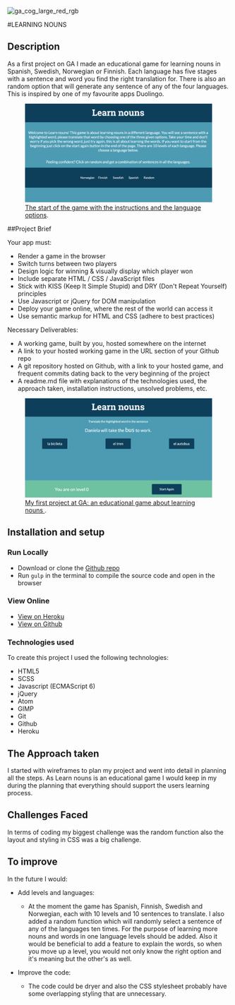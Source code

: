 ![ga_cog_large_red_rgb](https://cloud.githubusercontent.com/assets/40461/8183776/469f976e-1432-11e5-8199-6ac91363302b.png)

#LEARNING NOUNS

## Description
As a first project on GA I made an educational game for learning nouns in Spanish, Swedish, Norwegian or Finnish. Each language has five stages with a sentence and word you find the right translation for. There is also an random option that will generate any sentence of any of the four languages. This is inspired by one of my favourite apps Duolingo. 

<figure>
  <a href="https://mighty-forest-74507.herokuapp.com/"><img src="./images/instructionsScreenshot.png""></a>
  <figcaption><a href="https://mighty-forest-74507.herokuapp.com/" title="Learn Nouns">The start of the game with the instructions and the language options</a>.</figcaption>
</figure>

##Project Brief

Your app must:

* Render a game in the browser
* Switch turns between two players
* Design logic for winning & visually display which player won
* Include separate HTML / CSS / JavaScript files
* Stick with KISS (Keep It Simple Stupid) and DRY (Don't Repeat Yourself) principles
* Use Javascript or jQuery for DOM manipulation
* Deploy your game online, where the rest of the world can access it
* Use semantic markup for HTML and CSS (adhere to best practices)

Necessary Deliverables:

* A working game, built by you, hosted somewhere on the internet
* A link to your hosted working game in the URL section of your Github repo
* A git repository hosted on Github, with a link to your hosted game, and frequent commits dating back to the very beginning of the project
* A readme.md file with explanations of the technologies used, the approach taken, installation instructions, unsolved problems, etc.



<figure>
  <a href="https://mighty-forest-74507.herokuapp.com/"><img src="./images/translateScreenshot.png"></a>
  <figcaption><a href="https://mighty-forest-74507.herokuapp.com/" title="LEARN NOUNS">My first project at GA: an educational game about learning nouns </a>.</figcaption>
</figure>

## Installation and setup

### Run Locally

- Download or clone the [Github repo](https://github.com/EvelinaKuu/wdi-first-project.git)
- Run `gulp` in the terminal to compile the source code and open in the browser

### View Online

- [View on Heroku](https://mighty-forest-74507.herokuapp.com/)
- [View on Github](https://github.com/EvelinaKuu/wdi-first-project.git)



### Technologies used

To create this project I used the following technologies:

- HTML5
- SCSS
- Javascript (ECMAScript 6)
- jQuery
- Atom
- GIMP
- Git
- Github
- Heroku

## The Approach taken

I started with wireframes to plan my project and went into detail in planning all the steps. As Learn nouns is an educational game I would keep in my during the planning that everything should support the users learning process.


## Challenges Faced

In terms of coding my biggest challenge was the random function also the layout and styling in CSS was a big challenge.

## To improve

In the future I would:

- Add levels and languages:
  *  At the moment the game has Spanish, Finnish, Swedish and Norwegian, each with 10 levels and 10 sentences to translate. I also added a random function which will randomly select a sentence of any of the languages ten times. For the purpose of learning more nouns and words in one language levels should be added. Also it would be beneficial to add a feature to explain the words, so when you move up a level, you would not only know the right option and it's meaning but the other's as well.

- Improve the code:
  * The code could be dryer and also the CSS stylesheet probably have some overlapping styling that are unnecessary.